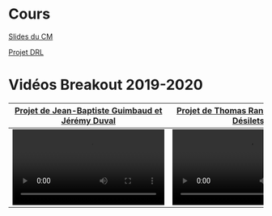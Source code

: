 
Cours
======

<a href="ressources/EUPI_course_2021_2022.pdf">Slides du CM</a>

<a href="ressources/TP_DRL_2019_2020.pdf">Projet DRL</a>


Vidéos Breakout 2019-2020
=========================

[Projet de Jean-Baptiste Guimbaud et Jérémy Duval](https://github.com/JBGUIMBAUD/deep-reenforcement-learning)|[Projet de Thomas Ranvier et Nicolas Désilets](https://github.com/ThomasRanvier/deep_rl_project)|[Projet de Pierre Cabanis et Steeven Janny](https://github.com/PierreCabanis/Deep-RL)
---|---|---
<video controls src="ressources/videos/guimbaud_openaigym.mp4"></video>|<video controls src="ressources/videos/ranvier_desilets_video.mp4"></video>|<video controls src="ressources/videos/Cabanis_video.mp4"></video>
